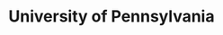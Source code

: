 ---
title: University of Pennsylvania
order: 2
link: //nitinjsanket.wix.com/home
img: /assets/img/upennlogo.png
---